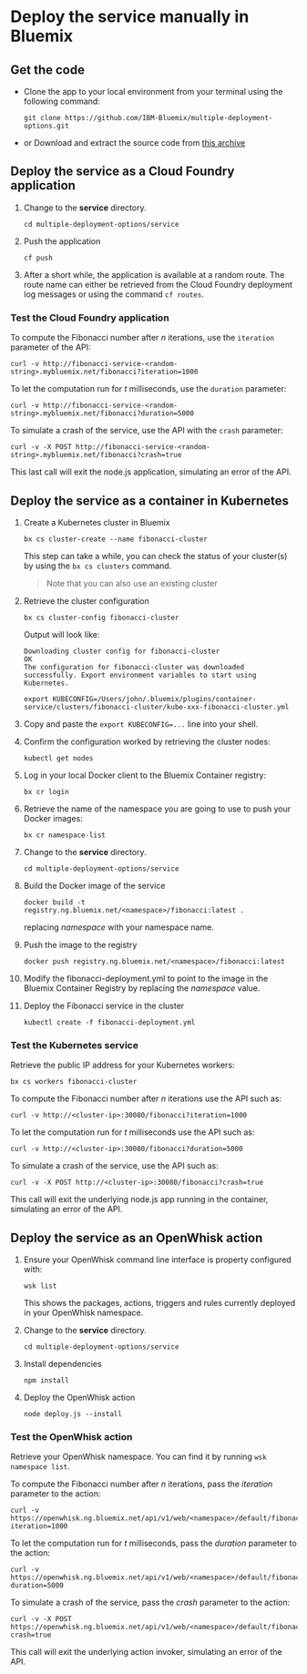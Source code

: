 # Deploy the service manually in Bluemix

## Get the code

* Clone the app to your local environment from your terminal using the following command:

   ```
   git clone https://github.com/IBM-Bluemix/multiple-deployment-options.git
   ```

* or Download and extract the source code from [this archive](https://github.com/IBM-Bluemix/multiple-deployment-options/archive/master.zip)

## Deploy the service as a Cloud Foundry application

1. Change to the **service** directory.

   ```
   cd multiple-deployment-options/service
   ```

2. Push the application

   ```
   cf push
   ```

3. After a short while, the application is available at a random route. The route name can either be retrieved from the Cloud Foundry deployment log messages or using the command `cf routes`.

### Test the Cloud Foundry application

To compute the Fibonacci number after *n* iterations, use the `iteration` parameter of the API:

   ```
   curl -v http://fibonacci-service-<random-string>.mybluemix.net/fibonacci?iteration=1000
   ```

To let the computation run for *t* milliseconds, use the `duration` parameter:

   ```
   curl -v http://fibonacci-service-<random-string>.mybluemix.net/fibonacci?duration=5000
   ```

To simulate a crash of the service, use the API with the `crash` parameter:

   ```
   curl -v -X POST http://fibonacci-service-<random-string>.mybluemix.net/fibonacci?crash=true
   ```

This last call will exit the node.js application, simulating an error of the API.

## Deploy the service as a container in Kubernetes

1. Create a Kubernetes cluster in Bluemix

   ```
   bx cs cluster-create --name fibonacci-cluster
   ```

   This step can take a while, you can check the status of your cluster(s) by using the `bx cs clusters` command.

   > Note that you can also use an existing cluster

2. Retrieve the cluster configuration

   ```
   bx cs cluster-config fibonacci-cluster
   ```

   Output will look like:

   ```
   Downloading cluster config for fibonacci-cluster
   OK
   The configuration for fibonacci-cluster was downloaded successfully. Export environment variables to start using Kubernetes.

   export KUBECONFIG=/Users/john/.bluemix/plugins/container-service/clusters/fibonacci-cluster/kube-xxx-fibonacci-cluster.yml
   ```

3. Copy and paste the `export KUBECONFIG=...` line into your shell.

4. Confirm the configuration worked by retrieving the cluster nodes:

   ```
   kubectl get nodes
   ```

5. Log in your local Docker client to the Bluemix Container registry:

   ```
   bx cr login
   ```

6. Retrieve the name of the namespace you are going to use to push your Docker images:

   ```
   bx cr namespace-list
   ```

7. Change to the **service** directory.

   ```
   cd multiple-deployment-options/service
   ```

8. Build the Docker image of the service

   ```
   docker build -t registry.ng.bluemix.net/<namespace>/fibonacci:latest .
   ```

   replacing *namespace* with your namespace name.

9. Push the image to the registry

   ```
   docker push registry.ng.bluemix.net/<namespace>/fibonacci:latest
   ```

10. Modify the fibonacci-deployment.yml to point to the image in the Bluemix Container Registry by replacing the *namespace* value.

11. Deploy the Fibonacci service in the cluster

    ```
    kubectl create -f fibonacci-deployment.yml
    ```

### Test the Kubernetes service

Retrieve the public IP address for your Kubernetes workers:

   ```
   bx cs workers fibonacci-cluster
   ```

To compute the Fibonacci number after *n* iterations use the API such as:

   ```
   curl -v http://<cluster-ip>:30080/fibonacci?iteration=1000
   ```

To let the computation run for *t* milliseconds use the API such as:

   ```
   curl -v http://<cluster-ip>:30080/fibonacci?duration=5000
   ```

To simulate a crash of the service, use the API such as:

   ```
   curl -v -X POST http://<cluster-ip>:30080/fibonacci?crash=true
   ```

This call will exit the underlying node.js app running in the container, simulating an error of the API.

## Deploy the service as an OpenWhisk action

1. Ensure your OpenWhisk command line interface is property configured with:

   ```
   wsk list
   ```

   This shows the packages, actions, triggers and rules currently deployed in your OpenWhisk namespace.

2. Change to the **service** directory.

   ```
   cd multiple-deployment-options/service
   ```

3. Install dependencies

   ```
   npm install
   ```

4. Deploy the OpenWhisk action

   ```
   node deploy.js --install
   ```

### Test the OpenWhisk action

Retrieve your OpenWhisk namespace. You can find it by running `wsk namespace list`.

To compute the Fibonacci number after *n* iterations, pass the *iteration* parameter to the action:

   ```
   curl -v https://openwhisk.ng.bluemix.net/api/v1/web/<namespace>/default/fibonacci?iteration=1000
   ```

To let the computation run for *t* milliseconds, pass the *duration* parameter to the action:

   ```
   curl -v https://openwhisk.ng.bluemix.net/api/v1/web/<namespace>/default/fibonacci?duration=5000
   ```

To simulate a crash of the service, pass the *crash* parameter to the action:

   ```
   curl -v -X POST https://openwhisk.ng.bluemix.net/api/v1/web/<namespace>/default/fibonacci?crash=true
   ```

This call will exit the underlying action invoker, simulating an error of the API.
